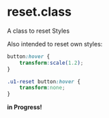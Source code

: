 # reset.class
A class to reset Styles

Also intended to reset own styles:

```css
button:hover {
    transform:scale(1.2);
}

.u1-reset button:hover {
    transform:none;
}
```

**in Progress!**
